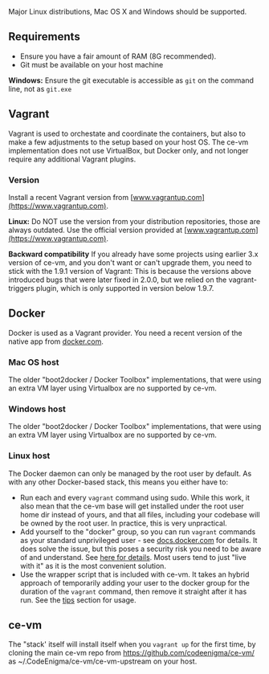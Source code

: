 
Major Linux distributions, Mac OS X and Windows should be supported.

## Requirements

- Ensure you have a fair amount of RAM (8G recommended).
- Git must be available on your host machine

**Windows:** Ensure the git executable is accessible as `git` on the command line, not as `git.exe`

## Vagrant

Vagrant is used to orchestate and coordinate the containers, but also to make a few adjustments to the
setup based on your host OS.
The ce-vm implementation does not use VirtualBox, but Docker only, and not longer require any additional
Vagrant plugins.

### Version
Install a recent Vagrant version from [www.vagrantup.com](https://www.vagrantup.com). 

**Linux:** Do NOT use the version from your distribution repositories, those are always outdated. Use the official version provided at [www.vagrantup.com](https://www.vagrantup.com).

**Backward compatibility** If you already have some projects using earlier 3.x version of ce-vm, 
and you don't want or can't upgrade them, 
you need to stick with the 1.9.1 version of Vagrant: This is because the versions above introduced bugs
that were later fixed in 2.0.0, but we relied on the vagrant-triggers plugin, which is only supported in
version below 1.9.7.


## Docker

Docker is used as a Vagrant provider. You need a recent version of the native app from [docker.com](https://www.docker.com/community-edition#/download).

### Mac OS host

The older "boot2docker / Docker Toolbox" implementations, that were using an extra VM layer using Virtualbox are no supported by ce-vm.

### Windows host

The older "boot2docker / Docker Toolbox" implementations, that were using an extra VM layer using Virtualbox are no supported by ce-vm.

### Linux host

The Docker daemon can only be managed by the root user by default. As with any other Docker-based stack, this means you either have to:

- Run each and every `vagrant` command using sudo. While this work, it also mean that the ce-vm base will get installed under the root user home dir instead of yours, and that all files, including your codebase will be owned by the root user. In practice, this is very unpractical.
- Add yourself to the "docker" group, so you can run `vagrant` commands as your standard unprivileged user - see [docs.docker.com](https://docs.docker.com/engine/installation/linux/linux-postinstall/) for details. It does solve the issue, but this poses a security risk you need to be aware of and understand. See [here for details](https://docs.docker.com/engine/security/security/#docker-daemon-attack-surface). Most users tend to just "live with it" as it is the most convenient solution.
- Use the wrapper script that is included with ce-vm. It takes an hybrid approach of temporarily adding your user to the docker group for the duration of the `vagrant` command, then remove it straight after it has run. See the [tips](/tips/scripts/#vagrant-docker-sudo.sh) section for usage.


## ce-vm

The "stack' itself will install itself when you `vagrant up` for the first time, by cloning the main ce-vm repo from https://github.com/codeenigma/ce-vm/ as ~/.CodeEnigma/ce-vm/ce-vm-upstream on your host.